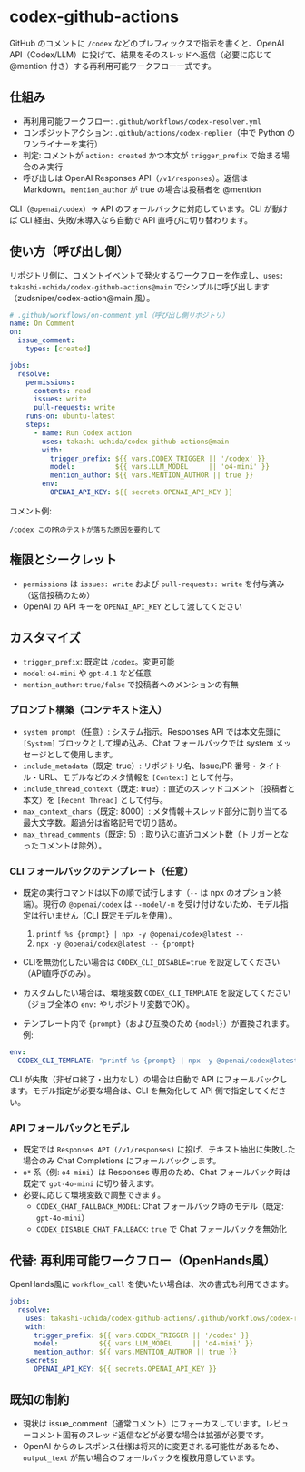 # codex-github-actions

GitHub のコメントに `/codex` などのプレフィックスで指示を書くと、OpenAI API（Codex/LLM）に投げて、結果をそのスレッドへ返信（必要に応じて @mention 付き）する再利用可能ワークフロー一式です。

## 仕組み

- 再利用可能ワークフロー: `.github/workflows/codex-resolver.yml`
- コンポジットアクション: `.github/actions/codex-replier`（中で Python のワンライナーを実行）
- 判定: コメントが `action: created` かつ本文が `trigger_prefix` で始まる場合のみ実行
- 呼び出しは OpenAI Responses API（`/v1/responses`）。返信は Markdown。`mention_author` が true の場合は投稿者を @mention

CLI（`@openai/codex`）→ API のフォールバックに対応しています。CLI が動けば CLI 経由、失敗/未導入なら自動で API 直呼びに切り替わります。

## 使い方（呼び出し側）

リポジトリ側に、コメントイベントで発火するワークフローを作成し、`uses: takashi-uchida/codex-github-actions@main` でシンプルに呼び出します（zudsniper/codex-action@main 風）。

```yaml
# .github/workflows/on-comment.yml（呼び出し側リポジトリ）
name: On Comment
on:
  issue_comment:
    types: [created]

jobs:
  resolve:
    permissions:
      contents: read
      issues: write
      pull-requests: write
    runs-on: ubuntu-latest
    steps:
      - name: Run Codex action
        uses: takashi-uchida/codex-github-actions@main
        with:
          trigger_prefix: ${{ vars.CODEX_TRIGGER || '/codex' }}
          model:          ${{ vars.LLM_MODEL     || 'o4-mini' }}
          mention_author: ${{ vars.MENTION_AUTHOR || true }}
        env:
          OPENAI_API_KEY: ${{ secrets.OPENAI_API_KEY }}
```

コメント例:

```
/codex このPRのテストが落ちた原因を要約して
```

## 権限とシークレット

- `permissions` は `issues: write` および `pull-requests: write` を付与済み（返信投稿のため）
- OpenAI の API キーを `OPENAI_API_KEY` として渡してください

## カスタマイズ

- `trigger_prefix`: 既定は `/codex`。変更可能
- `model`: `o4-mini` や `gpt-4.1` など任意
- `mention_author`: `true/false` で投稿者へのメンションの有無

### プロンプト構築（コンテキスト注入）

- `system_prompt`（任意）: システム指示。Responses API では本文先頭に `[System]` ブロックとして埋め込み、Chat フォールバックでは system メッセージとして使用します。
- `include_metadata`（既定: true）: リポジトリ名、Issue/PR 番号・タイトル・URL、モデルなどのメタ情報を `[Context]` として付与。
- `include_thread_context`（既定: true）: 直近のスレッドコメント（投稿者と本文）を `[Recent Thread]` として付与。
- `max_context_chars`（既定: 8000）: メタ情報＋スレッド部分に割り当てる最大文字数。超過分は省略記号で切り詰め。
- `max_thread_comments`（既定: 5）: 取り込む直近コメント数（トリガーとなったコメントは除外）。

### CLI フォールバックのテンプレート（任意）

- 既定の実行コマンドは以下の順で試行します（`--` は npx のオプション終端）。現行の `@openai/codex` は `--model/-m` を受け付けないため、モデル指定は行いません（CLI 既定モデルを使用）。
  1. `printf %s {prompt} | npx -y @openai/codex@latest --`
  2. `npx -y @openai/codex@latest -- {prompt}`

- CLIを無効化したい場合は `CODEX_CLI_DISABLE=true` を設定してください（API直呼びのみ）。
- カスタムしたい場合は、環境変数 `CODEX_CLI_TEMPLATE` を設定してください（ジョブ全体の `env:` やリポジトリ変数でOK）。
- テンプレート内で `{prompt}`（および互換のため `{model}`）が置換されます。例:

```yaml
env:
  CODEX_CLI_TEMPLATE: "printf %s {prompt} | npx -y @openai/codex@latest -- --no-color"
```

CLI が失敗（非ゼロ終了・出力なし）の場合は自動で API にフォールバックします。モデル指定が必要な場合は、CLI を無効化して API 側で指定してください。

### API フォールバックとモデル

- 既定では `Responses API (/v1/responses)` に投げ、テキスト抽出に失敗した場合のみ Chat Completions にフォールバックします。
- `o*` 系（例: `o4-mini`）は Responses 専用のため、Chat フォールバック時は既定で `gpt-4o-mini` に切り替えます。
- 必要に応じて環境変数で調整できます。
  - `CODEX_CHAT_FALLBACK_MODEL`: Chat フォールバック時のモデル（既定: `gpt-4o-mini`）
  - `CODEX_DISABLE_CHAT_FALLBACK`: `true` で Chat フォールバックを無効化

## 代替: 再利用可能ワークフロー（OpenHands風）

OpenHands風に `workflow_call` を使いたい場合は、次の書式も利用できます。

```yaml
jobs:
  resolve:
    uses: takashi-uchida/codex-github-actions/.github/workflows/codex-resolver.yml@main
    with:
      trigger_prefix: ${{ vars.CODEX_TRIGGER || '/codex' }}
      model:          ${{ vars.LLM_MODEL     || 'o4-mini' }}
      mention_author: ${{ vars.MENTION_AUTHOR || true }}
    secrets:
      OPENAI_API_KEY: ${{ secrets.OPENAI_API_KEY }}
```

## 既知の制約

- 現状は issue_comment（通常コメント）にフォーカスしています。レビューコメント固有のスレッド返信などが必要な場合は拡張が必要です。
- OpenAI からのレスポンス仕様は将来的に変更される可能性があるため、`output_text` が無い場合のフォールバックを複数用意しています。
